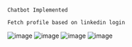                                                                                    Chatbot Implemented
                                                                        Fetch profile based on linkedin login
![image](https://user-images.githubusercontent.com/90334389/201649659-4470abb8-ffd3-4462-bada-4a35bc2053e3.png)
![image](https://user-images.githubusercontent.com/90334389/201649799-a9a528f9-4653-40da-aa02-96c771f582ec.png)
![image](https://user-images.githubusercontent.com/90334389/201649949-91c1ad1b-17d2-4644-aa5e-5042ae482b04.png)
![image](https://user-images.githubusercontent.com/90334389/201650100-c7c0dd2d-248f-4b1b-87d6-5b0e9155a9ba.png)
